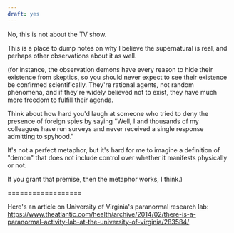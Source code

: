 ```yaml
---
draft: yes
---
```



No, this is not about the TV show.

This is a place to dump notes on why I believe the supernatural is real, and
perhaps other observations about it as well.

(for instance, the observation demons have every reason to hide their existence
from skeptics, so you should never expect to see their existence be confirmed
scientifically. They're rational agents, not random phenomena, and if they're
widely believed not to exist, they have much more freedom to fulfill their
agenda.

Think about how hard you'd laugh at someone who tried to deny the presence of
foreign spies by saying "Well, I and thousands of my colleagues have run
surveys and never received a single response admitting to spyhood."

It's not a perfect metaphor, but it's hard for me to imagine a definition of
"demon" that does not include control over whether it manifests physically or
not.

If you grant that premise, then the metaphor works, I think.)

==================

Here's an article on University of Virginia's paranormal research lab:
https://www.theatlantic.com/health/archive/2014/02/there-is-a-paranormal-activity-lab-at-the-university-of-virginia/283584/

